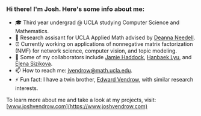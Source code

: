 ### Hi there! I'm Josh. Here's some info about me:

- 🎓 Third year undergrad @ UCLA studying Computer Science and Mathematics.
- 🔭 Research assisant for UCLA Applied Math advised by [Deanna Needell](https://www.math.ucla.edu/~deanna/).
- ⏰ Currently working on applications of nonnegative matrix factorization (NMF) for network science, computer vision, and topic modeling.
- 👯 Some of my collaborators include [Jamie Haddock](https://www.math.ucla.edu/~jhaddock/), [Hanbaek Lyu](https://hanbaeklyu.com/), and [Elena Sizikova](https://esizikova.github.io/).
- 📫 How to reach me: jvendrow@math.ucla.edu.
- ⚡ Fun fact: I have a twin brother, [Edward Vendrow](http://edwardv.com/), with similar research interests.

To learn more about me and take a look at my projects, visit: [www.joshvendrow.com](https://www.joshvendrow.com)
